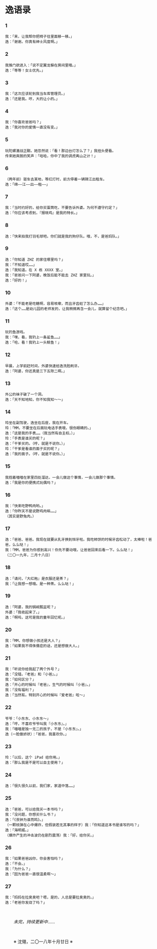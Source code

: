 # 逸语录

### 1

```
我：「来，让我帮你把椅子往里面移一移。」
逸：「谢谢。你真有绅士风度啊。」
```

### 2

```
我推门欲进入：「说不定翼龙躲在房间里哦。」
逸：「等等！女士优先。」
```

### 3

```
我：「这次应该轮到我当车库管理员。」
逸：「还是我。哼，大的让小的。」
```

### 4

```
我：「你喜欢爸爸吗？」
逸：「我对你的爱情一直没有变。」
```

### 5

```
玩陀螺激战正酣。她忽然说：「看！那边台灯怎么了？」我扭头便看。
传来她爽朗的笑声：「哈哈，你中了我的调虎离山之计！」
```

### 6

```
（两年前）驱车去某地，等红灯时，前方停着一辆锦江出租车。
逸：「绵——江——出——租——」
```

### 7

```
我：「当时约好的，给你买蛋筒吃，不要告诉外婆。为何不遵守约定？」
逸：「你应该考虑到，『报晓鸡』是我的特长。」
```

### 8

```
逸：「快来拍我打羽毛球吧。你们就是我的狗仔队。哦，不，是爸妈队。」
```

### 9

```
逸：「你知道 ZHZ 的家住哪里吗？」
我：「不知道哎……」
逸：「我知道。在 X 栋 XXXX 室。」
我：「爸爸问一下阿婆，晚饭后能不能去 ZHZ 家里玩。」
逸：「好的！」
```

### 10

```
外婆：「不能老是吃糖啊，容易咳嗽，而且牙齿蛀了怎么办……」
逸：「这个……是幼儿园的老师发的，让我稍微再含一会儿，就算留个纪念吧。」
```

### 11

```
玩钓鱼游戏。
我：「嘿，看，我钓上一条鲨鱼……」
逸：「哈，看！我钓上一头鲸鱼！」
```

### 12

```
早晨，上学前赶时间，外婆快速给逸洗脸刷牙。
逸：「阿婆，你还真是三下五除二啊。」
```

### 13

```
外公的袜子破了一个洞。
逸：「天不知地知，你不知我知～～」
```

### 14

```
玲坐在副驾驶，逸坐在后座，我在开车。
玲：「MM，不要坐在后面玩电话手表哦，很伤眼睛的。」
逸：「这是我的手表……（我当然有自主权。）」
玲：「手表是谁买的呢？」
逸：「干爹买的。（哼，就是不说你。）」
玲：「干爹是看谁的面子买的呢？」
逸：「我的面子。（哼，就是不说你。）」
```

### 15

```
我抱着喵喵在家里四处溜达，一会儿做这个事情，一会儿做那个事情。
逸：「我是你的便携式玩偶吗？」
```

### 16

```
我：「快来吃野鸭肉哟。」
逸：「你昨天不是说野鸡肉嘛……」
（其实是野兔肉。）
```

### 17

```
逸：「爸爸、爸爸。我现在就要从乳牙换到恒牙啦。我吃柿饼的时候牙齿松动了，太棒啦！爸爸，么么哒！」
我：「MM，爸爸为你感到高兴！你先不要动哦，让爸爸回来后看一下。么么哒！」
（二〇一九年，二月十八日）
```

### 18

```
逸：「请问，『大红袍』是衣服还是茶？」
我：「让我想一想哦。是一种茶。么么哒！」
```

### 19

```
逸：「阿婆，我的锅碗瓢盆呢？」
外婆：「我收起来了。」
逸：「啊呜，这可是我的童年回忆呢。」
```

### 20

```
我：「MM，你想做小孩还是大人？」
逸：「如果我不得侏儒症的话，还是想做大人。」
```

### 21

```
我：「听说你给我起了两个外号？」
逸：「没错。『老爸』和『小爸』。」
我：「如何区分？」
逸：「开心的时候叫『老爸』，生气的时候叫『小爸』。」
我：「没有福利？」
逸：「当然有。特别开心的时候叫『爱老爸』啦～」
```

### 22

```
爷爷：「小东东、小东东～」
逸：「哼，不喜欢爷爷叫我『小东东』。」
我：「喵喵是独一无二的孩子，不是『小东东』。」
逸（一脸傲娇状）：「爸爸，我喜欢你。」
```

### 23

```
玲：「以后，这个 iPad 给你用。」
逸：「那么我是不是可以自主使用？」
```

### 24

```
逸：「很久很久以前，我们家，家道中落……」
```

### 25

```
逸：「爸爸，可以给我买一本书吗？」
我：「没问题，你想买什么书？」
逸：「《丧钟为谁而鸣》。」
（一颗核弹在心中爆炸，但假装若无其事的样子）我：「你知道这本书是谁写的吗？」
逸：「海明威。」
（爆炸产生的冲击波仍在剧烈震荡）我：「好，给你买。」
```

### 26

```
我：「如果爸爸凶你，你会害怕吗？」
逸：「不会。」
我：「为什么？」
逸：「因为爸爸一直很温柔啊～」
```

### 27

```
我：「妈妈在拉臭臭吧？嗯，是的，人总是要拉臭臭的。」
逸：「老爸你发烧了吗？」
```

&emsp;&emsp;

&emsp;&emsp;_未完，持续更新中……_

&emsp;&emsp;

&emsp;&emsp;※ 沈翎，二〇一八年十月廿日 ※